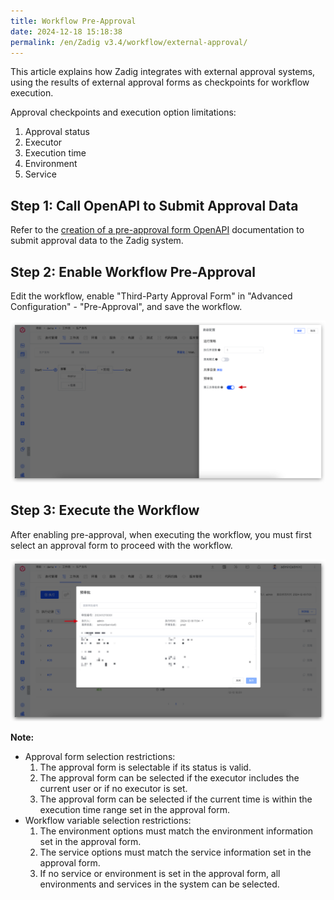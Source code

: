 ```yaml
---
title: Workflow Pre-Approval
date: 2024-12-18 15:18:38
permalink: /en/Zadig v3.4/workflow/external-approval/
---
```


This article explains how Zadig integrates with external approval systems, using the results of external approval forms as checkpoints for workflow execution.

Approval checkpoints and execution option limitations:
1. Approval status
2. Executor
3. Execution time
4. Environment
5. Service

## Step 1: Call OpenAPI to Submit Approval Data

Refer to the [creation of a pre-approval form OpenAPI](/en/Zadig%20v3.4/api/workflow/) documentation to submit approval data to the Zadig system.

## Step 2: Enable Workflow Pre-Approval

Edit the workflow, enable "Third-Party Approval Form" in "Advanced Configuration" - "Pre-Approval", and save the workflow.

![Start Pre-approval](../../../../_images/enable_external_approval.png)

## Step 3: Execute the Workflow


After enabling pre-approval, when executing the workflow, you must first select an approval form to proceed with the workflow.

![Execute Workflow](../../../../_images/external_approval_execute.png)

**Note:**
- Approval form selection restrictions:
  1. The approval form is selectable if its status is valid.
  2. The approval form can be selected if the executor includes the current user or if no executor is set.
  3. The approval form can be selected if the current time is within the execution time range set in the approval form.
- Workflow variable selection restrictions:
  1. The environment options must match the environment information set in the approval form.
  2. The service options must match the service information set in the approval form.
  3. If no service or environment is set in the approval form, all environments and services in the system can be selected.